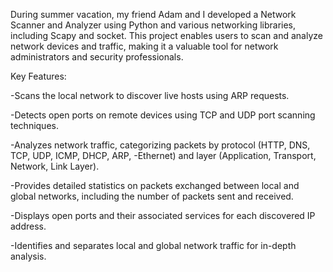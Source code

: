 During summer vacation, my friend Adam and I developed a Network Scanner and Analyzer using Python and various networking libraries, including Scapy and socket. This project enables users to scan and analyze network devices and traffic, making it a valuable tool for network administrators and security professionals.

Key Features:

-Scans the local network to discover live hosts using ARP requests.

-Detects open ports on remote devices using TCP and UDP port scanning techniques.

-Analyzes network traffic, categorizing packets by protocol (HTTP, DNS, TCP, UDP, ICMP, DHCP, ARP, -Ethernet) and layer (Application, Transport, Network, Link Layer).

-Provides detailed statistics on packets exchanged between local and global networks, including the number of packets sent and received.

-Displays open ports and their associated services for each discovered IP address.

-Identifies and separates local and global network traffic for in-depth analysis.
